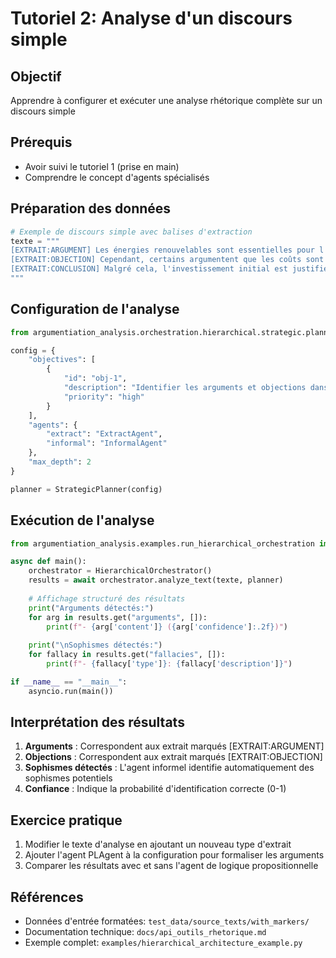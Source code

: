 # Tutoriel 2: Analyse d'un discours simple

## Objectif
Apprendre à configurer et exécuter une analyse rhétorique complète sur un discours simple

## Prérequis
- Avoir suivi le tutoriel 1 (prise en main)
- Comprendre le concept d'agents spécialisés

## Préparation des données
```python
# Exemple de discours simple avec balises d'extraction
texte = """
[EXTRAIT:ARGUMENT] Les énergies renouvelables sont essentielles pour l'avenir de notre planète. 
[EXTRAIT:OBJECTION] Cependant, certains argumentent que les coûts sont trop élevés.
[EXTRAIT:CONCLUSION] Malgré cela, l'investissement initial est justifié par les bénéfices à long terme.
"""
```

## Configuration de l'analyse
```python
from argumentiation_analysis.orchestration.hierarchical.strategic.planner import StrategicPlanner

config = {
    "objectives": [
        {
            "id": "obj-1",
            "description": "Identifier les arguments et objections dans le discours",
            "priority": "high"
        }
    ],
    "agents": {
        "extract": "ExtractAgent",
        "informal": "InformalAgent"
    },
    "max_depth": 2
}

planner = StrategicPlanner(config)
```

## Exécution de l'analyse
```python
from argumentiation_analysis.examples.run_hierarchical_orchestration import HierarchicalOrchestrator

async def main():
    orchestrator = HierarchicalOrchestrator()
    results = await orchestrator.analyze_text(texte, planner)
    
    # Affichage structuré des résultats
    print("Arguments détectés:")
    for arg in results.get("arguments", []):
        print(f"- {arg['content']} ({arg['confidence']:.2f})")
    
    print("\nSophismes détectés:")
    for fallacy in results.get("fallacies", []):
        print(f"- {fallacy['type']}: {fallacy['description']}")

if __name__ == "__main__":
    asyncio.run(main())
```

## Interprétation des résultats
1. **Arguments** : Correspondent aux extrait marqués [EXTRAIT:ARGUMENT]
2. **Objections** : Correspondent aux extrait marqués [EXTRAIT:OBJECTION]
3. **Sophismes détectés** : L'agent informel identifie automatiquement des sophismes potentiels
4. **Confiance** : Indique la probabilité d'identification correcte (0-1)

## Exercice pratique
1. Modifier le texte d'analyse en ajoutant un nouveau type d'extrait
2. Ajouter l'agent PLAgent à la configuration pour formaliser les arguments
3. Comparer les résultats avec et sans l'agent de logique propositionnelle

## Références
- Données d'entrée formatées: `test_data/source_texts/with_markers/`
- Documentation technique: `docs/api_outils_rhetorique.md`
- Exemple complet: `examples/hierarchical_architecture_example.py`